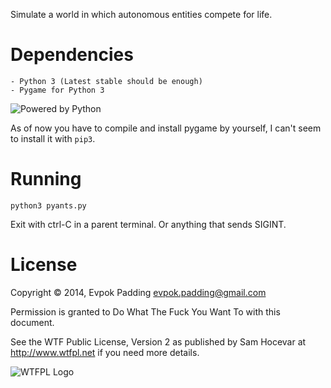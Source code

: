 Simulate a world in which autonomous entities compete for life.

# Dependencies
    - Python 3 (Latest stable should be enough)
    - Pygame for Python 3
    
![Powered by Python](https://www.python.org/static/community_logos/python-powered-h-50x65.png)

As of now you have to compile and install pygame by yourself, I can't seem to install it with `pip3`.

# Running

    python3 pyants.py
    
Exit with ctrl-C in a parent terminal. Or anything that sends SIGINT.

# License 
Copyright © 2014, Evpok Padding <evpok.padding@gmail.com>


Permission is granted to Do What The Fuck You Want To
with this document.

See the WTF Public License, Version 2 as published by Sam Hocevar
at http://www.wtfpl.net if you need more details.

![WTFPL Logo](http://www.wtfpl.net/wp-content/uploads/2012/12/wtfpl-badge-1.png)

